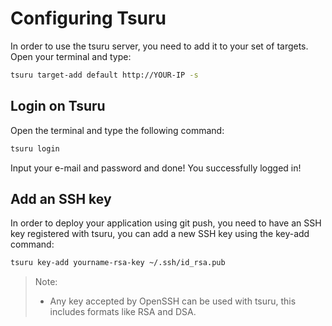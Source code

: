 # Configuring Tsuru

In order to use the tsuru server, you need to add it to your set of targets. Open your terminal and type:

```bash
tsuru target-add default http://YOUR-IP -s
```

## Login on Tsuru

Open the terminal and type the following command:

```bash
tsuru login
```

Input your e-mail and password and done! You successfully logged in!

## Add an SSH key

In order to deploy your application using git push, you need to have an SSH key registered with tsuru, you can add a new SSH key using the key-add command:

```bash
tsuru key-add yourname-rsa-key ~/.ssh/id_rsa.pub
```

> Note:
> * Any key accepted by OpenSSH can be used with tsuru, this includes formats like RSA and DSA.